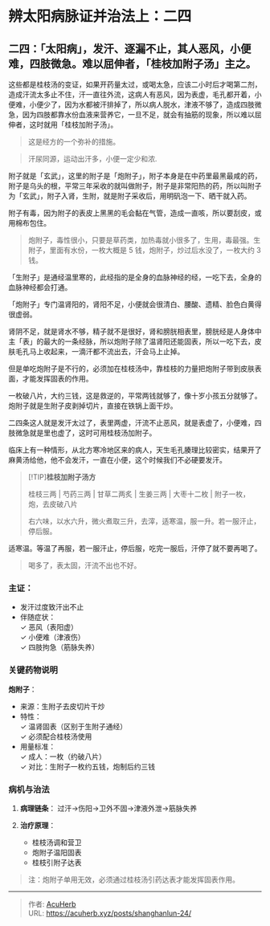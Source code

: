 # 辨太阳病脉证并治法上：二四


## 二四：「太阳病」，发汗、逐漏不止，其人恶风，小便难，四肢微急。难以屈伸者，「桂枝加附子汤」主之。

<!--more-->

这些都是桂枝汤的变证，如果开药量太过，或喝太急，应该二小时后才喝第二剂，造成汗流太多止不住，汗一直往外流，这病人有恶风，因为表虚，毛孔都开着，小便难，小便少了，因为水都被汗排掉了，所以病人脱水，津液不够了，造成四肢微急，因为四肢都靠水份血液来营养它，一旦不足，就会有抽筋的现象，所以难以屈伸者，这时就用「桂枝加附子汤」。

> 这是经方的一个弥补的措施。

> 汗尿同源，运动出汗多，小便一定少和浓.

附子就是「玄武」，这里的附子是「炮附子」，附子本身是在中药里最黑最咸的药，附子是乌头的根，平常三年采收的就叫做附子，附子是非常阳热的药，所以叫附子为「玄武」，附子入肾，生附，就是附子采收后，用明矾泡一下、晒干就入药。

附子有毒，因为附子的表皮上黑黑的毛会黏在气管，造成一直咳，所以要刮皮，或用棉布包住。

> 炮附子，毒性很小，只要是草药类，加热毒就小很多了，生用，毒最强。生附子，里面有水份，一枚大概是 5 钱，炮附子，炒过后水没了，一枚大约 3 钱。

「生附子」是通经温里寒的，此经指的是全身的血脉神经的经，一吃下去，全身的血脉神经都会打通。

「炮附子」专门温肾阳的，肾阳不足，小便就会很清白、腰酸、遗精、脸色白黄得很虚弱。

肾阴不足，就是肾水不够，精子就不是很好，肾和膀胱相表里，膀胱经是人身体中主「表」的最大的一条经脉，所以炮附子除了温肾阳还能固表，所以一吃下去，皮肤毛孔马上收起来，一滴汗都不流出去，汗会马上止掉。

但是单吃炮附子是不行的，必须加在桂枝汤中，靠桂枝的力量把炮附子带到皮肤表面，才能发挥固表的作用。

一枚破八片，大约三钱，这是救逆的，平常两钱就够了，像十岁小孩五分就够了。炮附子就是生附子皮剥掉切片，直接在铁锅上面干炒。

二四条这人就是发汗太过了，表里两虚，汗流不止恶风，就是表虚了，小便难，四肢微急就是里也虚了，这时可用桂枝汤加附子。

临床上有一种情形，从北方寒冷地区来的病人，天生毛孔腠理比较密实，结果开了麻黄汤给他，他不会发汗，一直在小便，这个时候我们不必硬要发汗。

> [!TIP]**桂枝加附子汤方**
>
> 桂枝三两 | 芍药三两 | 甘草二两炙 | 生姜三两 | 大枣十二枚 | 附子一枚，炮，去皮破八片
>
> 右六味，以水六升，微火煮取三升，去滓，适寒温，服一升。若一服汗止，停后服。

适寒温。等温了再服，若一服汗止，停后服，吃完一服后，汗停了就不要再喝了。

> 喝多了，表太固，汗流不出也不好。

### 主证：
- 发汗过度致汗出不止
- 伴随症状：  
  ✓ 恶风（表阳虚）  
  ✓ 小便难（津液伤）  
  ✓ 四肢拘急（筋脉失养）  

### 关键药物说明
**炮附子**：
- 来源：生附子去皮切片干炒
- 特性：  
  ✓ 温肾固表（区别于生附子通经）  
  ✓ 必须配合桂枝汤使用  
- 用量标准：  
  ✓ 成人：一枚（约破八片）  
  ✓ 对比：生附子一枚约五钱，炮制后约三钱  

### 病机与治法
1. **病理链条**：
   过汗→伤阳→卫外不固→津液外泄→筋脉失养

2. **治疗原理**：
   - 桂枝汤调和营卫
   - 炮附子温阳固表
   - 桂枝引附子达表

> 注：炮附子单用无效，必须通过桂枝汤引药达表才能发挥固表作用。

---

> 作者: [AcuHerb](https://acuherb.xyz)  
> URL: https://acuherb.xyz/posts/shanghanlun-24/  

